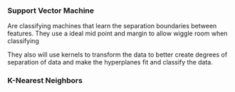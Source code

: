 
### Support Vector Machine
Are classifying machines that learn the separation boundaries between features. They use a ideal mid point and margin to allow wiggle room when classifying

They also will use kernels to transform the data to better create degrees of separation of data and make the hyperplanes fit and classify the data.

### K-Nearest Neighbors
